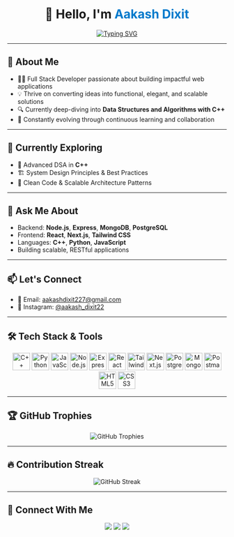 <h1 align="center">👋 Hello, I'm <span style="color:#007acc">Aakash Dixit</span></h1>

<p align="center">
  <a href="https://github.com/aakashdixit22">
    <img src="https://readme-typing-svg.demolab.com?font=Fira+Code&size=24&pause=1000&center=true&vCenter=true&width=550&lines=Full+Stack+Developer;Node.js+%7C+Python+%7C+C%2B%2B+Enthusiast;Crafting+Intelligent+Solutions+%F0%9F%92%A1;Turn+Ideas+into+Reality+with+Code+%F0%9F%9A%80" alt="Typing SVG" />
  </a>
</p>

---

## 🚀 About Me

- 🧑‍💻 Full Stack Developer passionate about building impactful web applications  
- 💡 Thrive on converting ideas into functional, elegant, and scalable solutions  
- 🔍 Currently deep-diving into **Data Structures and Algorithms with C++**  
- 🔄 Constantly evolving through continuous learning and collaboration  

---

## 🌱 Currently Exploring

- 🔧 Advanced DSA in **C++**
- 🏗️ System Design Principles & Best Practices
- 🧼 Clean Code & Scalable Architecture Patterns

---

## 💬 Ask Me About

- Backend: **Node.js**, **Express**, **MongoDB**, **PostgreSQL**
- Frontend: **React**, **Next.js**, **Tailwind CSS**
- Languages: **C++**, **Python**, **JavaScript**
- Building scalable, RESTful applications

---

## 📫 Let's Connect

- 📧 Email: [aakashdixit227@gmail.com](mailto:aakashdixit227@gmail.com)  
- 📸 Instagram: [@aakash_dixit22](https://instagram.com/aakash_dixit22)

---

## 🛠️ Tech Stack & Tools

<p align="center">
  <img src="https://cdn.jsdelivr.net/gh/devicons/devicon/icons/cplusplus/cplusplus-original.svg" width="40" height="40" alt="C++"/>
  <img src="https://cdn.jsdelivr.net/gh/devicons/devicon/icons/python/python-original.svg" width="40" height="40" alt="Python"/>
  <img src="https://cdn.jsdelivr.net/gh/devicons/devicon/icons/javascript/javascript-original.svg" width="40" height="40" alt="JavaScript"/>
  <img src="https://cdn.jsdelivr.net/gh/devicons/devicon/icons/nodejs/nodejs-original-wordmark.svg" width="40" height="40" alt="Node.js"/>
  <img src="https://cdn.jsdelivr.net/gh/devicons/devicon/icons/express/express-original-wordmark.svg" width="40" height="40" alt="ExpressJS"/>
  <img src="https://cdn.jsdelivr.net/gh/devicons/devicon/icons/react/react-original-wordmark.svg" width="40" height="40" alt="React"/>
  <img src="https://www.vectorlogo.zone/logos/tailwindcss/tailwindcss-icon.svg" width="40" height="40" alt="Tailwind CSS"/>
  <img src="https://cdn.jsdelivr.net/gh/devicons/devicon/icons/nextjs/nextjs-original-wordmark.svg" width="40" height="40" alt="Next.js"/>
  <img src="https://cdn.jsdelivr.net/gh/devicons/devicon/icons/postgresql/postgresql-original-wordmark.svg" width="40" height="40" alt="PostgreSQL"/>
  <img src="https://cdn.jsdelivr.net/gh/devicons/devicon/icons/mongodb/mongodb-original-wordmark.svg" width="40" height="40" alt="MongoDB"/>
  <img src="https://www.vectorlogo.zone/logos/getpostman/getpostman-icon.svg" width="40" height="40" alt="Postman"/>
  <img src="https://cdn.jsdelivr.net/gh/devicons/devicon/icons/html5/html5-original-wordmark.svg" width="40" height="40" alt="HTML5"/>
  <img src="https://cdn.jsdelivr.net/gh/devicons/devicon/icons/css3/css3-original-wordmark.svg" width="40" height="40" alt="CSS3"/>
</p>

---

## 🏆 GitHub Trophies

<p align="center">
  <img src="https://github-profile-trophy.vercel.app/?username=aakashdixit22&theme=algolia&no-bg=true&no-frame=true&margin-w=10" alt="GitHub Trophies" />
</p>

---

## 🔥 Contribution Streak

<p align="center">
  <img src="https://github-readme-streak-stats.herokuapp.com?user=aakashdixit22&theme=radical&hide_border=true&hide_current_streak=true&hide_longest_streak=true" alt="GitHub Streak" />
</p>

---

## 🔗 Connect With Me

<p align="center">
  <a href="mailto:aakashdixit227@gmail.com"><img src="https://img.shields.io/badge/Gmail-D14836?style=for-the-badge&logo=gmail&logoColor=white"/></a>
  <a href="https://github.com/aakashdixit22"><img src="https://img.shields.io/badge/GitHub-100000?style=for-the-badge&logo=github&logoColor=white"/></a>
  <a href="https://instagram.com/aakash_dixit22"><img src="https://img.shields.io/badge/Instagram-E4405F?style=for-the-badge&logo=instagram&logoColor=white"/></a>
</p>
